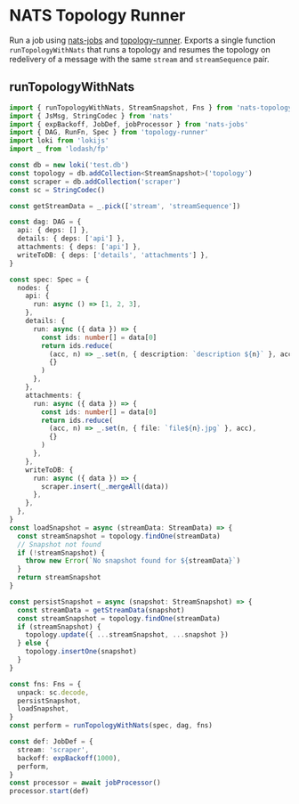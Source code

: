 # NATS Topology Runner

Run a job using [nats-jobs](https://github.com/smartprocure/nats-jobs) and [topology-runner](https://github.com/smartprocure/topology-runner). Exports a single function `runTopologyWithNats` that runs a topology and resumes the topology on redelivery of a message with the same `stream` and `streamSequence` pair.

## runTopologyWithNats

```typescript
import { runTopologyWithNats, StreamSnapshot, Fns } from 'nats-topology-runner'
import { JsMsg, StringCodec } from 'nats'
import { expBackoff, JobDef, jobProcessor } from 'nats-jobs'
import { DAG, RunFn, Spec } from 'topology-runner'
import loki from 'lokijs'
import _ from 'lodash/fp'

const db = new loki('test.db')
const topology = db.addCollection<StreamSnapshot>('topology')
const scraper = db.addCollection('scraper')
const sc = StringCodec()

const getStreamData = _.pick(['stream', 'streamSequence'])

const dag: DAG = {
  api: { deps: [] },
  details: { deps: ['api'] },
  attachments: { deps: ['api'] },
  writeToDB: { deps: ['details', 'attachments'] },
}

const spec: Spec = {
  nodes: {
    api: {
      run: async () => [1, 2, 3],
    },
    details: {
      run: async ({ data }) => {
        const ids: number[] = data[0]
        return ids.reduce(
          (acc, n) => _.set(n, { description: `description ${n}` }, acc),
          {}
        )
      },
    },
    attachments: {
      run: async ({ data }) => {
        const ids: number[] = data[0]
        return ids.reduce(
          (acc, n) => _.set(n, { file: `file${n}.jpg` }, acc),
          {}
        )
      },
    },
    writeToDB: {
      run: async ({ data }) => {
        scraper.insert(_.mergeAll(data))
      },
    },
  },
}
const loadSnapshot = async (streamData: StreamData) => {
  const streamSnapshot = topology.findOne(streamData)
  // Snapshot not found
  if (!streamSnapshot) {
    throw new Error(`No snapshot found for ${streamData}`)
  }
  return streamSnapshot
}

const persistSnapshot = async (snapshot: StreamSnapshot) => {
  const streamData = getStreamData(snapshot)
  const streamSnapshot = topology.findOne(streamData)
  if (streamSnapshot) {
    topology.update({ ...streamSnapshot, ...snapshot })
  } else {
    topology.insertOne(snapshot)
  }
}

const fns: Fns = {
  unpack: sc.decode,
  persistSnapshot,
  loadSnapshot,
}
const perform = runTopologyWithNats(spec, dag, fns)

const def: JobDef = {
  stream: 'scraper',
  backoff: expBackoff(1000),
  perform,
}
const processor = await jobProcessor()
processor.start(def)
```
